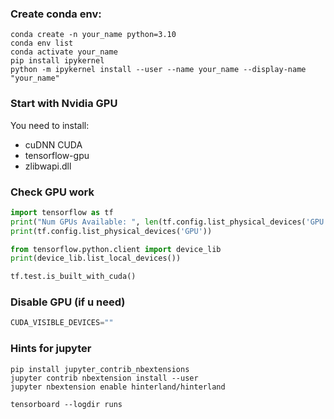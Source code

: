 ### Create conda env:

```
conda create -n your_name python=3.10
conda env list
conda activate your_name
pip install ipykernel
python -m ipykernel install --user --name your_name --display-name "your_name"
```

### Start with Nvidia GPU
You need to install:
+ cuDNN CUDA
+ tensorflow-gpu
+ zlibwapi.dll

### Check GPU work

```Python
import tensorflow as tf
print("Num GPUs Available: ", len(tf.config.list_physical_devices('GPU')))
print(tf.config.list_physical_devices('GPU'))
```

```Python
from tensorflow.python.client import device_lib
print(device_lib.list_local_devices())
```

```Python
tf.test.is_built_with_cuda()
```

### Disable GPU (if u need)

```Python
CUDA_VISIBLE_DEVICES=""
```

### Hints for jupyter

```
pip install jupyter_contrib_nbextensions
jupyter contrib nbextension install --user
jupyter nbextension enable hinterland/hinterland
```

```
tensorboard --logdir runs
```
